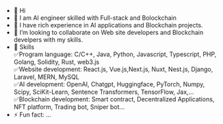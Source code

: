 - 👋 Hi
- 👀 I am AI engineer skilled with Full-stack and Bolockchain</br>
- 🌱 I have rich experience in AI applications and Blockchain projects.</br>
- 💞️ I’m looking to collaborate on Web site developers and Blockchain develpers with my skills.</br>
- 🌈 Skills</br>
  ✅Program language: C/C++, Java, Python, Javascript, Typescript, PHP, Golang, Solidity, Rust, web3.js</br>
  ✅Website development: React.js, Vue.js,Next.js, Nuxt, Nest.js, Django, Laravel, MERN, MySQL</br>
  ✅AI development: OpenAI, Chatgpt, Huggingface, PyTorch, Numpy, Scipy, SciKit-Learn, Sentence Transformers, TensorFlow, Jax,...</br>
  ✅Blockchain development: Smart contract, Decentralized Applications, NFT platform, Trading bot, Sniper bot... </br>
- ⚡ Fun fact: ...</br>
